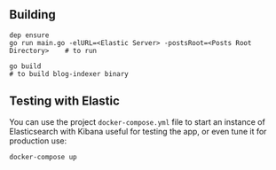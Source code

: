 # 



## Building

    dep ensure
    go run main.go -elURL=<Elastic Server> -postsRoot=<Posts Root Directory>    # to run
    
    go build                                                                    # to build blog-indexer binary


## Testing with Elastic

You can use the project `docker-compose.yml` file to start an instance of Elasticsearch with Kibana useful for testing the app, or even tune it for production use:

    docker-compose up 

